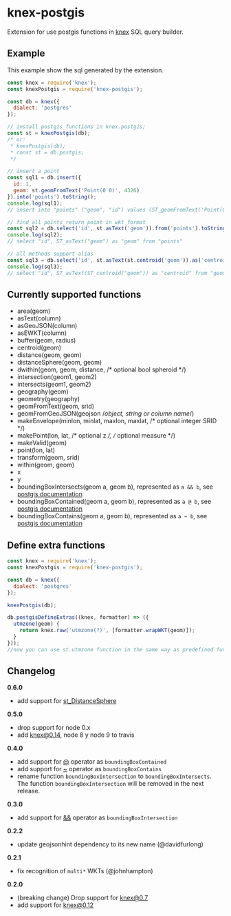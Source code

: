 # knex-postgis

Extension for use postgis functions in [knex](http://knexjs.org) SQL query builder.



## Example
This example show the sql generated by the extension.


```js
const knex = require('knex');
const knexPostgis = require('knex-postgis');

const db = knex({
  dialect: 'postgres'
});

// install postgis functions in knex.postgis;
const st = knexPostgis(db);
/* or:
 * knexPostgis(db);
 * const st = db.postgis;
 */

// insert a point
const sql1 = db.insert({
  id: 1,
  geom: st.geomFromText('Point(0 0)', 4326)
}).into('points').toString();
console.log(sql1);
// insert into "points" ("geom", "id") values (ST_geomFromText('Point(0 0)'), '1')

// find all points return point in wkt format
const sql2 = db.select('id', st.asText('geom')).from('points').toString();
console.log(sql2);
// select "id", ST_asText("geom") as "geom" from "points"

// all methods support alias
const sql3 = db.select('id', st.asText(st.centroid('geom')).as('centroid')).from('geometries').toString();
console.log(sql3);
// select "id", ST_asText(ST_centroid("geom")) as "centroid" from "geometries"

```

## Currently supported functions

- area(geom)
- asText(column)
- asGeoJSON(column)
- asEWKT(column)
- buffer(geom, radius)
- centroid(geom)
- distance(geom, geom)
- distanceSphere(geom, geom)
- dwithin(geom, geom, distance, /* optional bool spheroid */)
- intersection(geom1, geom2)
- intersects(geom1, geom2)
- geography(geom)
- geometry(geography)
- geomFromText(geom, srid)
- geomFromGeoJSON(geojson /*object, string or column name*/)
- makeEnvelope(minlon, minlat, maxlon, maxlat, /* optional integer SRID */)
- makePoint(lon, lat, /* optional z */, /* optional measure */)
- makeValid(geom)
- point(lon, lat)
- transform(geom, srid)
- within(geom, geom)
- x
- y
- boundingBoxIntersects(geom a, geom b), represented as `a && b`, see [postgis documentation](http://postgis.net/docs/manual-2.0/geometry_overlaps.html)
- boundingBoxContained(geom a, geom b), represented as `a @ b`, see [postgis documentation](http://postgis.net/docs/manual-2.0/ST_Geometry_Contained.html)
- boundingBoxContains(geom a, geom b), represented as `a ~ b`, see [postgis documentation](http://postgis.net/docs/manual-2.0/ST_Geometry_Contain.html)

## Define extra functions

```js
const knex = require('knex');
const knexPostgis = require('knex-postgis');

const db = knex({
  dialect: 'postgres'
});

knexPostgis(db);

db.postgisDefineExtras((knex, formatter) => ({
  utmzone(geom) {
    return knex.raw('utmzone(?)', [formatter.wrapWKT(geom)]);
  }
}));
//now you can use st.utmzone function in the same way as predefined functions
```


## Changelog

**0.6.0**
  - add support for [st_DistanceSphere](https://postgis.net/docs/ST_DistanceSphere.html)

**0.5.0**
  - drop support for node 0.x
  - add knex@0.14, node 8 y node 9 to travis

**0.4.0**

  - add support for [@](http://postgis.net/docs/manual-2.0/ST_Geometry_Contained.html) operator as `boundingBoxContained`
  - add support for [~](http://postgis.net/docs/manual-2.0/ST_Geometry_Contain.html) operator as `boundingBoxContains`
  - rename function `boundingBoxIntersection` to `boundingBoxIntersects`. The function `boundingBoxIntersection` will be removed in the next release.

**0.3.0**

  - add support for [&&](http://postgis.net/docs/manual-2.0/geometry_overlaps.html) operator as `boundingBoxIntersection`

**0.2.2**

  - update geojsonhint dependency to its new name (@davidfurlong)

**0.2.1**

  - fix recognition of `multi*` WKTs (@johnhampton)

**0.2.0**

  - (breaking change) Drop support for knex@0.7
  - add support for knex@0.12
